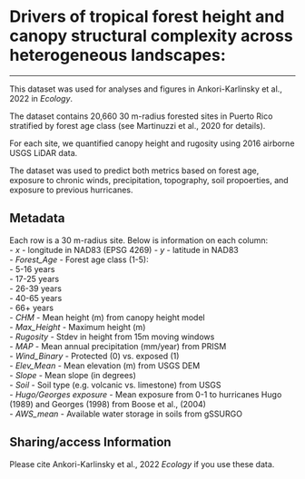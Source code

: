 # Drivers of tropical forest height and canopy structural complexity across heterogeneous landscapes:
---

This dataset was used for analyses and figures in Ankori-Karlinsky et al., 2022 in *Ecology*. 

The dataset contains 20,660 30 m-radius forested sites in Puerto Rico stratified by forest age class (see Martinuzzi et al., 2020 for details). 

For each site, we quantified canopy height and rugosity using 2016 airborne USGS LiDAR data.

The dataset was used to predict both metrics based on forest age, exposure to chronic winds, precipitation, topography, soil propoerties, and exposure to previous hurricanes.

## Metadata 

Each row is a 30 m-radius site.
Below is information on each column:  
    - *x* - longitude in NAD83 (EPSG 4269)
    - *y* - latitude in NAD83  
    - *Forest_Age* - Forest age class (1-5):    
        - 5-16 years   
        - 17-25 years   
        - 26-39 years   
        - 40-65 years   
        - 66+ years        
    - *CHM* - Mean height (m) from canopy height model   
    - *Max_Height* - Maximum height (m)   
    - *Rugosity* - Stdev in height from 15m moving windows   
    - *MAP* - Mean annual precipitation (mm/year) from PRISM   
    - *Wind_Binary* - Protected (0) vs. exposed (1)    
    - *Elev_Mean* - Mean elevation (m) from USGS DEM   
    - *Slope* - Mean slope (in degrees)   
    - *Soil* - Soil type (e.g. volcanic vs. limestone) from USGS    
    - *Hugo/Georges exposure* - Mean exposure from 0-1 to hurricanes Hugo (1989) and Georges (1998) from Boose et al., (2004)    
    - *AWS_mean* - Available water storage in soils from gSSURGO   


## Sharing/access Information

Please cite Ankori-Karlinsky et al., 2022 *Ecology* if you use these data.